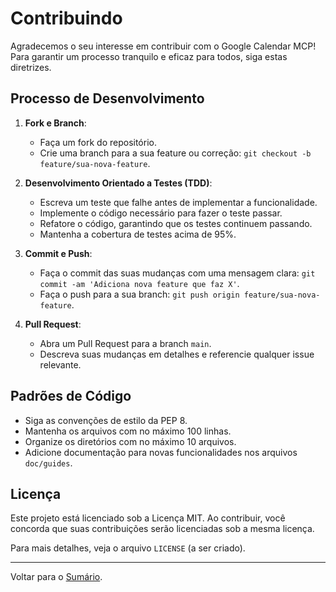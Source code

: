 # Contribuindo

Agradecemos o seu interesse em contribuir com o Google Calendar MCP! Para garantir um processo tranquilo e eficaz para todos, siga estas diretrizes.

## Processo de Desenvolvimento

1.  **Fork e Branch**:
    -   Faça um fork do repositório.
    -   Crie uma branch para a sua feature ou correção:
        `git checkout -b feature/sua-nova-feature`.

2.  **Desenvolvimento Orientado a Testes (TDD)**:
    -   Escreva um teste que falhe antes de implementar a funcionalidade.
    -   Implemente o código necessário para fazer o teste passar.
    -   Refatore o código, garantindo que os testes continuem passando.
    -   Mantenha a cobertura de testes acima de 95%.

3.  **Commit e Push**:
    -   Faça o commit das suas mudanças com uma mensagem clara:
        `git commit -am 'Adiciona nova feature que faz X'`.
    -   Faça o push para a sua branch: `git push origin feature/sua-nova-feature`.

4.  **Pull Request**:
    -   Abra um Pull Request para a branch `main`.
    -   Descreva suas mudanças em detalhes e referencie qualquer issue relevante.

## Padrões de Código

-   Siga as convenções de estilo da PEP 8.
-   Mantenha os arquivos com no máximo 100 linhas.
-   Organize os diretórios com no máximo 10 arquivos.
-   Adicione documentação para novas funcionalidades nos arquivos `doc/guides`.

## Licença

Este projeto está licenciado sob a Licença MIT. Ao contribuir, você concorda que suas contribuições serão licenciadas sob a mesma licença.

Para mais detalhes, veja o arquivo `LICENSE` (a ser criado).

---
Voltar para o [Sumário](../../README.md). 